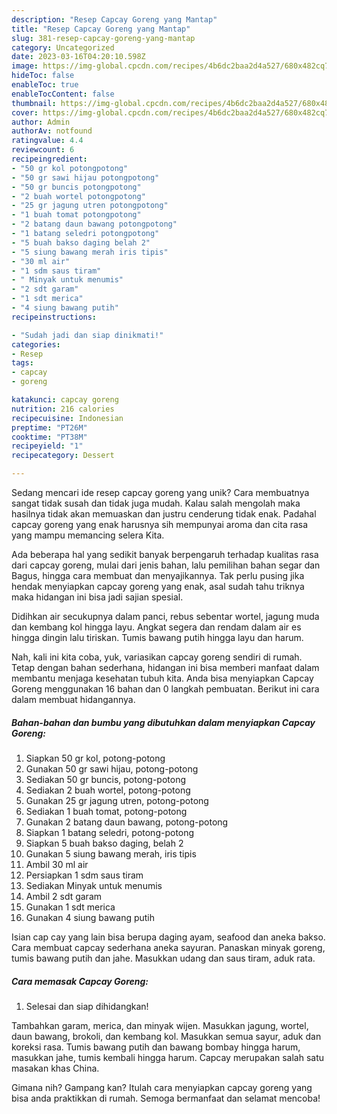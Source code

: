 ```yaml
---
description: "Resep Capcay Goreng yang Mantap"
title: "Resep Capcay Goreng yang Mantap"
slug: 381-resep-capcay-goreng-yang-mantap
category: Uncategorized
date: 2023-03-16T04:20:10.598Z
image: https://img-global.cpcdn.com/recipes/4b6dc2baa2d4a527/680x482cq70/capcay-goreng-foto-resep-utama.jpg
hideToc: false
enableToc: true
enableTocContent: false
thumbnail: https://img-global.cpcdn.com/recipes/4b6dc2baa2d4a527/680x482cq70/capcay-goreng-foto-resep-utama.jpg
cover: https://img-global.cpcdn.com/recipes/4b6dc2baa2d4a527/680x482cq70/capcay-goreng-foto-resep-utama.jpg
author: Admin
authorAv: notfound
ratingvalue: 4.4
reviewcount: 6
recipeingredient:
- "50 gr kol potongpotong"
- "50 gr sawi hijau potongpotong"
- "50 gr buncis potongpotong"
- "2 buah wortel potongpotong"
- "25 gr jagung utren potongpotong"
- "1 buah tomat potongpotong"
- "2 batang daun bawang potongpotong"
- "1 batang seledri potongpotong"
- "5 buah bakso daging belah 2"
- "5 siung bawang merah iris tipis"
- "30 ml air"
- "1 sdm saus tiram"
- " Minyak untuk menumis"
- "2 sdt garam"
- "1 sdt merica"
- "4 siung bawang putih"
recipeinstructions:

- "Sudah jadi dan siap dinikmati!"
categories:
- Resep
tags:
- capcay
- goreng

katakunci: capcay goreng 
nutrition: 216 calories
recipecuisine: Indonesian
preptime: "PT26M"
cooktime: "PT38M"
recipeyield: "1"
recipecategory: Dessert

---
```





Sedang mencari ide resep capcay goreng yang unik? Cara membuatnya sangat tidak susah dan tidak juga mudah. Kalau salah mengolah maka hasilnya tidak akan memuaskan dan justru cenderung tidak enak. Padahal capcay goreng yang enak harusnya sih mempunyai aroma dan cita rasa yang mampu memancing selera Kita.





Ada beberapa hal yang sedikit banyak berpengaruh terhadap kualitas rasa dari capcay goreng, mulai dari jenis bahan, lalu pemilihan bahan segar dan Bagus, hingga cara membuat dan menyajikannya. Tak perlu pusing jika hendak menyiapkan capcay goreng yang enak,      asal sudah tahu triknya maka hidangan ini bisa jadi sajian spesial.














Didihkan air secukupnya dalam panci, rebus sebentar wortel, jagung muda dan kembang kol hingga layu. Angkat segera dan rendam dalam air es hingga dingin lalu tiriskan. Tumis bawang putih hingga layu dan harum.






Nah, kali ini kita coba, yuk, variasikan capcay goreng sendiri di rumah. Tetap dengan bahan sederhana, hidangan ini bisa memberi manfaat dalam membantu menjaga kesehatan tubuh kita. Anda bisa menyiapkan Capcay Goreng menggunakan 16 bahan dan 0 langkah pembuatan. Berikut ini cara dalam membuat hidangannya.

<!--inarticleads1-->

##### Bahan-bahan dan bumbu yang dibutuhkan dalam menyiapkan Capcay Goreng:

1. Siapkan 50 gr kol, potong-potong
1. Gunakan 50 gr sawi hijau, potong-potong
1. Sediakan 50 gr buncis, potong-potong
1. Sediakan 2 buah wortel, potong-potong
1. Gunakan 25 gr jagung utren, potong-potong
1. Sediakan 1 buah tomat, potong-potong
1. Gunakan 2 batang daun bawang, potong-potong
1. Siapkan 1 batang seledri, potong-potong
1. Siapkan 5 buah bakso daging, belah 2
1. Gunakan 5 siung bawang merah, iris tipis
1. Ambil 30 ml air
1. Persiapkan 1 sdm saus tiram
1. Sediakan  Minyak untuk menumis
1. Ambil 2 sdt garam
1. Gunakan 1 sdt merica
1. Gunakan 4 siung bawang putih


Isian cap cay yang lain bisa berupa daging ayam, seafood dan aneka bakso. Cara membuat capcay sederhana aneka sayuran. Panaskan minyak goreng, tumis bawang putih dan jahe. Masukkan udang dan saus tiram, aduk rata. 

<!--inarticleads2-->

##### Cara memasak Capcay Goreng:


1. Selesai dan siap dihidangkan!

Tambahkan garam, merica, dan minyak wijen. Masukkan jagung, wortel, daun bawang, brokoli, dan kembang kol. Masukkan semua sayur, aduk dan koreksi rasa. Tumis bawang putih dan bawang bombay hingga harum, masukkan jahe, tumis kembali hingga harum. Capcay merupakan salah satu masakan khas China. 

Gimana nih? Gampang kan? Itulah cara menyiapkan capcay goreng yang bisa anda praktikkan di rumah. Semoga bermanfaat dan selamat mencoba!
